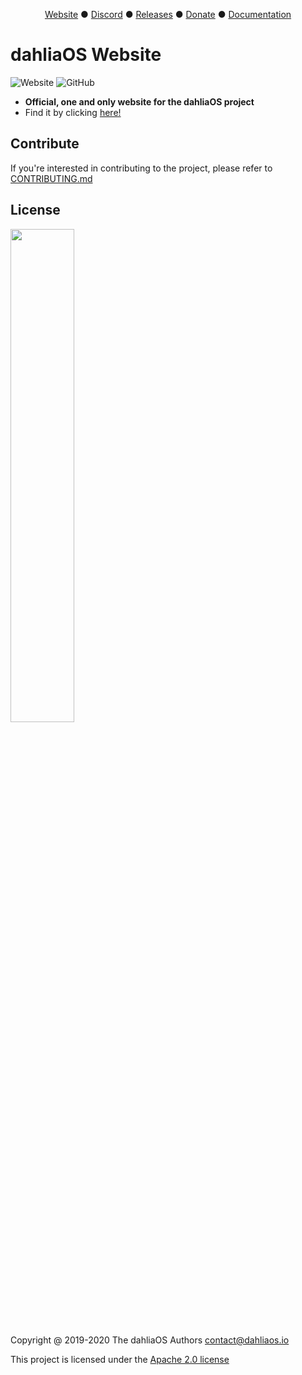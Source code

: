 <p align="center">
<a href="https://dahliaos.io">Website</a> ●
<a href="https://discord.gg/7qVbJHR">Discord</a> ●
<a href="https://github.com/dahliaos/releases/releases">Releases</a> ●
<a href="https://paypal.me/officialdahliaos">Donate</a> ●
<a href="https://github.com/dahliaos/documentation">Documentation</a>

# dahliaOS Website

![Website](https://img.shields.io/website?url=https%3A%2F%2Fdahliaos.io)
![GitHub](https://img.shields.io/github/license/dahliaos/pangolin-desktop?color=brightgreen)

- **Official, one and only website for the dahliaOS project**
- Find it by clicking [here!](https://dahliaos.io)

## Contribute

If you're interested in contributing to the project, please refer to [CONTRIBUTING.md](../CONTRIBUTING.md)

## License

<p align="left">
  <img width="45%" src="https://github.com/dahliaos/brand/blob/master/Logo%20PNGs/dahliaOS%20logo%20with%20text%20(drop%20shadow).png"
</p>

Copyright @ 2019-2020 The dahliaOS Authors contact@dahliaos.io

This project is licensed under the [Apache 2.0 license](/LICENSE)